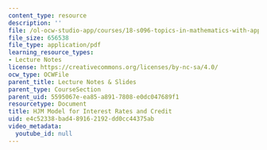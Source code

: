 ```yaml
---
content_type: resource
description: ''
file: /ol-ocw-studio-app/courses/18-s096-topics-in-mathematics-with-applications-in-finance-fall-2013/e4c52338bad489162192dd0cc44375ab_MIT18_S096F13_lecnote24.pdf
file_size: 656538
file_type: application/pdf
learning_resource_types:
- Lecture Notes
license: https://creativecommons.org/licenses/by-nc-sa/4.0/
ocw_type: OCWFile
parent_title: Lecture Notes & Slides
parent_type: CourseSection
parent_uid: 5595067e-ea85-a891-7808-e0dc047689f1
resourcetype: Document
title: HJM Model for Interest Rates and Credit
uid: e4c52338-bad4-8916-2192-dd0cc44375ab
video_metadata:
  youtube_id: null
---
```

